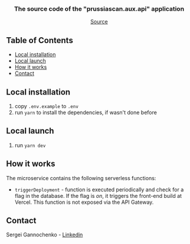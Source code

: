 <p align="center">
  <h3 align="center">The source code of the "prussiascan.aux.api" application</h3>

  <p align="center">
    <a href="https://github.com/gannochenko/legacy">Source</a>
  </p>
</p>

## Table of Contents

* [Local installation](#local-installation)
* [Local launch](#local-launch)
* [How it works](#how-it-works)
* [Contact](#contact)

## Local installation

1. copy `.env.example` to `.env`
2. run `yarn` to install the dependencies, if wasn't done before

## Local launch

1. run `yarn dev`

## How it works

The microservice contains the following serverless functions:

* `triggerDeployment` - function is executed periodically and check for a flag in the database. If the flag is *on*, it triggers the front-end build at Vercel. This function is not exposed via the API Gateway.

## Contact

Sergei Gannochenko - [Linkedin](https://www.linkedin.com/in/gannochenko/)
